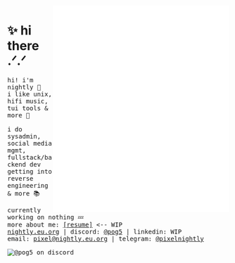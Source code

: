 <img align="right" width="400" alt="metrics" src="left.github.svg">
<h1>✨ hi there .ᐟ.ᐟ</h1>
<samp>
  
  hi! i'm nightly 👋
  <br>
  i like unix, hifi music, tui tools & more 🎵
  <br>
  <br>
  i do sysadmin, social media mgmt, fullstack/backend dev
  <br>
  getting into reverse engineering & more 📚
  <br>
  <br>
  currently working on nothing 💤
  <br>
  more about me: <a href="https://resume.nightly.eu.org">[resume]</a> <-- WIP 
  <br>
  <a href="https://nightly.eu.org">nightly.eu.org</a> | discord: <a href="https://discord.com/users/1063801507515998208">@pog5</a> | linkedin: WIP
  <br>
  email: <a href="mailto:pixel@nightly.eu.org">pixel@nightly.eu.org</a> | telegram: <a href="https://t.me/pixelnightly">@pixelnightly</a>
</samp>

<img alt="@pog5 on discord" src="https://discord.c99.nl/widget/theme-3/1063801507515998208.png">




<!-- 
<img align="left" width="400" alt="metrics" src="right.github.svg">
hi there :)
img align="right" src="https://readme-jokes.vercel.app/api"> 
-->
